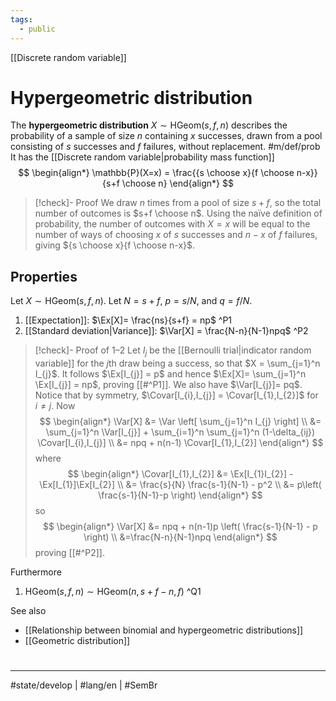 ```yaml
---
tags:
  - public
---
```

[[Discrete random variable]]
# Hypergeometric distribution

The **hypergeometric distribution** $X \sim \mathrm{HGeom}(s,f,n)$ describes the probability of a sample of size $n$ containing $x$ successes, drawn from a pool consisting of $s$ successes and $f$ failures, without replacement. #m/def/prob 
It has the [[Discrete random variable|probability mass function]]
$$
\begin{align*}
\mathbb{P}(X=x) = \frac{{s \choose x}{f \choose n-x}}{s+f \choose n}
\end{align*}
$$

> [!check]- Proof
> We draw $n$ times from a pool of size $s+f$, so the total number of outcomes is $s+f \choose n$.
> Using the naïve definition of probability,
> the number of outcomes with $X=x$ will be equal to the number of ways of choosing $x$ of $s$ successes and $n-x$ of $f$ failures,
> giving ${s \choose x}{f \choose n-x}$.
> <span class="QED"/>

## Properties

Let $X \sim \mathrm{HGeom}(s,f,n)$. Let $N = s + f$, $p = s/N$, and $q = f / N$.

1. [[Expectation]]: $\Ex[X]= \frac{ns}{s+f} = np$ ^P1
2. [[Standard deviation|Variance]]: $\Var[X] = \frac{N-n}{N-1}npq$ ^P2

> [!check]- Proof of 1–2
> Let $I_{j}$ be the [[Bernoulli trial|indicator random variable]] for the $j$th draw being a success,
> so that $X = \sum_{j=1}^n I_{j}$.
> It follows $\Ex[I_{j}] = p$ and hence $\Ex[X]= \sum_{j=1}^n \Ex[I_{j}] = np$, proving [[#^P1]].
> We also have $\Var[I_{j}]= pq$.
> Notice that by symmetry, $\Covar[I_{i},I_{j}] = \Covar[I_{1},I_{2}]$ for $i \neq j$.
> Now
> $$
> \begin{align*}
> \Var[X] &= \Var \left[ \sum_{j=1}^n I_{j} \right] \\
> &= \sum_{j=1}^n \Var[I_{j}] + \sum_{i=1}^n \sum_{j=1}^n (1-\delta_{ij}) \Covar[I_{i},I_{j}] \\
> &= npq + n(n-1) \Covar[I_{1},I_{2}]
> \end{align*}
> $$
> where
> $$
> \begin{align*}
> \Covar[I_{1},I_{2}] &= \Ex[I_{1}I_{2}] - \Ex[I_{1}]\Ex[I_{2}] \\
> &= \frac{s}{N} \frac{s-1}{N-1} - p^2 \\
> &= p\left( \frac{s-1}{N-1}-p \right)
> \end{align*}
> $$
> so
> $$
> \begin{align*}
> \Var[X] &= npq + n(n-1)p \left( \frac{s-1}{N-1} - p \right) \\
> &=\frac{N-n}{N-1}npq
> \end{align*}
> $$
> proving [[#^P2]]. <span class="QED"/>

Furthermore

1. $\mathrm{HGeom}(s,f,n) \sim \mathrm{HGeom}(n,s+f-n,f)$ ^Q1



See also

- [[Relationship between binomial and hypergeometric distributions]]
- [[Geometric distribution]]


#
---
#state/develop | #lang/en | #SemBr
